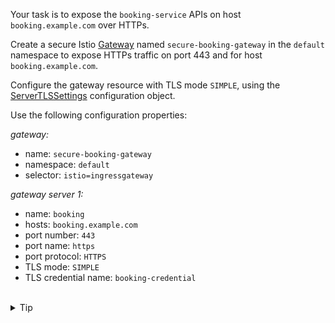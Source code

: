 Your task is to expose the `booking-service` APIs on host `booking.example.com` over HTTPs.

Create a secure Istio [Gateway](https://istio.io/latest/docs/reference/config/networking/gateway/#Gateway)
named `secure-booking-gateway` in the `default` namespace 
to expose HTTPs traffic on port 443 and for host `booking.example.com`.


Configure the gateway resource with TLS mode `SIMPLE`, using the 
[ServerTLSSettings](https://istio.io/latest/docs/reference/config/networking/gateway/#ServerTLSSettings)
configuration object.

Use the following configuration properties:

*gateway:*
* name: `secure-booking-gateway`
* namespace: `default`
* selector: `istio=ingressgateway`

*gateway server 1:*
* name: `booking`
* hosts: `booking.example.com`
* port number: `443`
* port name: `https`
* port protocol: `HTTPS`
* TLS mode: `SIMPLE`
* TLS credential name: `booking-credential`

<br>
<details><summary>Tip</summary>

```plain
apiVersion: networking.istio.io/v1alpha3
kind: Gateway
metadata:
  name: // TODO
spec:
  # The selector matches the ingress gateway pod labels.
  selector:
    // TODO
  servers:
  - port:
      number: // TODO
      name: // TODO
      protocol: // TODO
    tls:
      mode: // TODO
      credentialName: // TODO
    hosts:
     // TODO
```{{copy}}
</details>

<br>
<details><summary>Solution</summary>

```plain
apiVersion: networking.istio.io/v1alpha3
kind: Gateway
metadata:
  name: secure-booking-gateway
spec:
  # The selector matches the ingress gateway pod labels.
  selector:
    istio: ingressgateway
  servers:
  - port:
      number: 443
      name: https
      protocol: HTTPS
    tls:
      mode: SIMPLE
      credentialName: booking-credential
    hosts:
    - booking.example.com
```{{copy}}
</details>